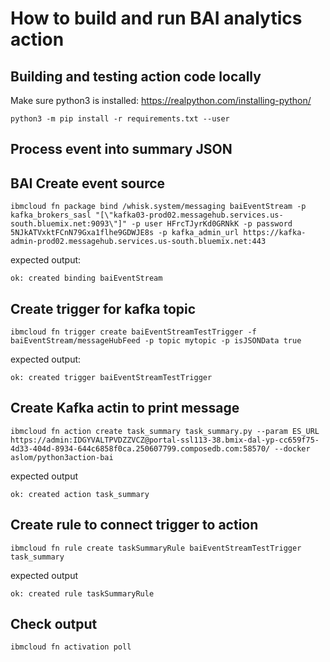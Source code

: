 # How to build and run BAI analytics action


## Building and testing action code locally

Make sure python3 is installed: https://realpython.com/installing-python/

```
python3 -m pip install -r requirements.txt --user
```


## Process event into summary JSON

## BAI Create event source

```
ibmcloud fn package bind /whisk.system/messaging baiEventStream -p kafka_brokers_sasl "[\"kafka03-prod02.messagehub.services.us-south.bluemix.net:9093\"]" -p user HFrcTJyrKd0GRNkK -p password 5NJkATVxktFCnN79Gxa1flhe9GDWJE8s -p kafka_admin_url https://kafka-admin-prod02.messagehub.services.us-south.bluemix.net:443
```

expected output:

```
ok: created binding baiEventStream
```


## Create trigger for kafka topic


```
ibmcloud fn trigger create baiEventStreamTestTrigger -f baiEventStream/messageHubFeed -p topic mytopic -p isJSONData true
```

expected output:

```
ok: created trigger baiEventStreamTestTrigger
```

## Create Kafka actin to print message

```
ibmcloud fn action create task_summary task_summary.py --param ES_URL https://admin:IDGYVALTPVDZZVCZ@portal-ssl113-38.bmix-dal-yp-cc659f75-4d33-404d-8934-644c6858f0ca.250607799.composedb.com:58570/ --docker aslom/python3action-bai
```

expected output

```
ok: created action task_summary
```

## Create rule to connect trigger to action

```
ibmcloud fn rule create taskSummaryRule baiEventStreamTestTrigger task_summary
```

expected output

```
ok: created rule taskSummaryRule
```


## Check output

```
ibmcloud fn activation poll
```